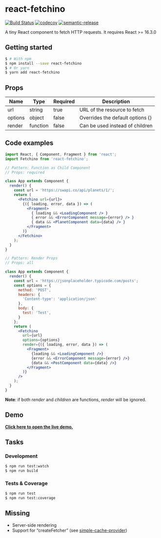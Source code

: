 # react-fetchino

[![Build Status](https://travis-ci.org/lssmn/react-fetchino.svg?branch=master)](https://travis-ci.org/lssmn/react-fetchino)
[![codecov](https://codecov.io/gh/lssmn/react-fetchino/branch/master/graph/badge.svg)](https://codecov.io/gh/lssmn/react-fetchino)
[![semantic-release](https://img.shields.io/badge/%20%20%F0%9F%93%A6%F0%9F%9A%80-semantic--release-e10079.svg)](https://github.com/semantic-release/semantic-release)

A tiny React component to fetch HTTP requests. It requires React >= 16.3.0

## Getting started

```sh
$ # With npm
$ npm install --save react-fetchino
$ # Or yarn
$ yarn add react-fetchino
```

## Props

| Name    | Type     | Required | Description                      |
|---------|----------|----------|----------------------------------|
| url     | string   | true     | URL of the resource to fetch     |
| options | object   | false    | Overrides the default options {} |
| render  | function | false    | Can be used instead of children  |

## Code examples

```jsx
import React, { Component, Fragment } from 'react';
import Fetchino from 'react-fetchino';

// Pattern: Function as Child Component
// Props: required

class App extends Component {
  render() {
    const url = 'https://swapi.co/api/planets/1/';
    return (
      <Fetchino url={url}>
        {({ loading, error, data }) => (
          <Fragment>
            { loading && <LoadingComponent /> }
            { error && <ErrorComponent message={error} /> }
            { data && <PlanetComponent data={data} /> }
          </Fragment>
        )}
      </Fetchino>
    );
  }
}

// Pattern: Render Props
// Props: all

class App extends Component {
  render() {
    const url = 'https://jsonplaceholder.typicode.com/posts';
    const options = {
      method: 'POST',
      headers: {
        'Content-type': 'application/json'
      },
      body: {
        test: 'Test',
      }
    };
    return (
      <Fetchino
        url={url}
        options={options}
        render={({ loading, error, data }) => (
          <Fragment>
            {loading && <LoadingComponent />}
            {error && <ErrorComponent message={error} />}
            {data && <PostComponent data={data} />}
          </Fragment>
        )}
      />
    );
  }
}
```

**Note**: if both _render_ and _children_ are functions, _render_ will be ignored.

## Demo

[**Click here to open the live demo.**](https://codesandbox.io/s/ojjy62kn6y)

## Tasks

### Development

```sh
$ npm run test:watch
$ npm run build
```

### Tests & Coverage

```sh
$ npm run test
$ npm run test:coverage
```

## Missing

- Server-side rendering
- Support for “createFetcher” (see [simple-cache-provider](https://github.com/facebook/react/tree/master/packages/simple-cache-provider))
